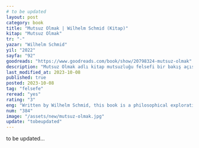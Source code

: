 ```yaml
---
# to be updated
layout: post
category: book
title: "Mutsuz Olmak | Wilhelm Schmid (Kitap)"
kitap: "Mutsuz Olmak"
tr: "-"
yazar: "Wilhelm Schmid"
yil: "2022"
sayfa: "92"
goodreads: "https://www.goodreads.com/book/show/20798324-mutsuz-olmak"
description: "Mutsuz Olmak adlı kitap mutsuzluğu felsefi bir bakış açısıyla ele alarak, mutsuzluğun hayatın doğal bir parçası olduğunu ve onu anlayarak daha anlamlı bir varoluşa ulaşmanın yollarını tartışır."
last_modified_at: 2023-10-08
published: true
posted: 2023-10-08
tag: "felsefe"
reread: "yes"
rating: "3"
eng: "Written by Wilhelm Schmid, this book is a philosophical exploration of unhappiness, highlighting that unhappiness is a natural part of life and providing insights on how to find a more meaningful existence by embracing and understanding it."
num: "384"
image: "/assets/new/mutsuz-olmak.jpg"
update: "tobeupdated"
---
```


to be updated...
